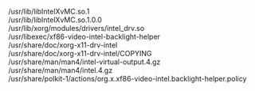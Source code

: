 /usr/lib/libIntelXvMC.so.1  
/usr/lib/libIntelXvMC.so.1.0.0  
/usr/lib/xorg/modules/drivers/intel\_drv.so  
/usr/libexec/xf86-video-intel-backlight-helper  
/usr/share/doc/xorg-x11-drv-intel  
/usr/share/doc/xorg-x11-drv-intel/COPYING  
/usr/share/man/man4/intel-virtual-output.4.gz  
/usr/share/man/man4/intel.4.gz  
/usr/share/polkit-1/actions/org.x.xf86-video-intel.backlight-helper.policy  
